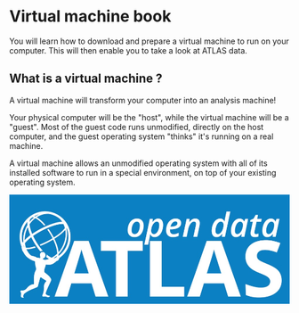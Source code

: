 # Virtual machine book

You will learn how to download and prepare a virtual machine to run on your computer.  This will then enable you to take a look at ATLAS data.

## What is a virtual machine ?

A virtual machine will transform your computer into an analysis machine!

Your physical computer will be the "host", while the virtual machine will be a "guest". Most of the guest code runs unmodified, directly on the host computer, and the guest operating system "thinks" it's running on a real machine.

A virtual machine allows an unmodified operating system with all of its installed software to run in a special environment, on top of your existing operating system. 


![](pictures/opendataLogo.jpg)

